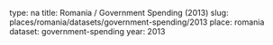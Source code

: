 type: na
title: Romania / Government Spending (2013)
slug: places/romania/datasets/government-spending/2013
place: romania
dataset: government-spending
year: 2013
